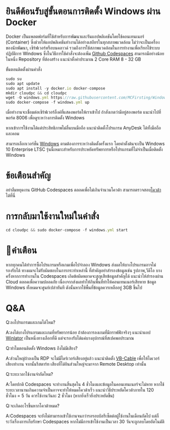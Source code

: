 # ยินดีต้อนรับสู่ขั้นตอนการติดตั้ง Windows ผ่าน Docker
Docker เป็นแพลตฟอร์มที่ใช้สำหรับการพัฒนาและรันแอปพลิเคชันโดยใช้คอนเทนเนอร์ (Container) ซึ่งช่วยให้แอปพลิเคชันทำงานได้อย่างเสถียรในทุกสภาพแวดล้อม ไม่ว่าจะเป็นเครื่องของนักพัฒนา, เซิร์ฟเวอร์หรือบนคลาวด์ รวมถึงการใช้สภาพแวดล้อมในการทำงานเพื่อเรียกใช้ระบบปฏิบัติการ Windows ซึ่งในวิธีการใช้คำสั่งจะต้องเพิ่ม [Github Codespaces](https://github.com/codespaces) สามารถมีอย่างน้อยในหนึ่ง Repository ที่ต้องสร้าง แนะนำตั้งค่าประมาณ 2 Core RAM 8 - 32 GB

ขั้นตอนติดตั้งผ่านคำสั่ง
```js
sudo su
sudo apt update
sudo apt install -y docker.io docker-compose
mkdir cloudpc && cd cloudpc
wget -O windows.yml https://raw.githubusercontent.com/MCFirsting/Windows-Docker-Install-TH/main/windows.yml
sudo docker-compose -f windows.yml up
```
เมื่อทำงานจะเชื่อมต่อเซิร์ฟเวอร์ลิ้งค์ที่แสดงพอร์ตให้เราเข้าไป
ถ้าสังเกตว่ามีอยู่สองพอร์ต แนะนำไปที่พอร์ต 8006 เพื่อดูระหว่างการติดตั้ง Windows

หากเข้าการใช้งานได้แต่ประสิทธิภาพไม่ลื่นบนมือถือ
แนะนำติดตั้งโปรแกรม AnyDesk ได้ทั้งมือถือและคอม

สามารถเลือกเวอร์ชั่น [Windows](https://github.com/dockur/windows/?tab=readme-ov-file#how-do-i-select-the-windows-version) ตามต้องการระหว่างติดตั้งครั้งแรก โดยค่าตั้งต้นจะเป็น Windows 10 Enterprise LTSC รุ่นนี้เหมาะสำหรับการประหยัดทรัพยากรหรือโปรแกรมที่ไม่จำเป็นเมื่อติดตั้ง Windows

# ข้อเตือนสำคัญ
อย่าลืมหยุดงาน GitHub Codespaces ตลอดเพื่อไม่เกินจำนวนโควต้า
สามารถตรวจสอบ[โควต้า](https://github.com/settings/billing/summary)ได้ที่นี่

# การกลับมาใช้งานใหม่ในคำสั่ง
```js
cd cloudpc && sudo docker-compose -f windows.yml start
```

# 🚫คำเตือน
หากทุกคนได้ทำการซื้อโปรแกรมหรือเกมเพื่อไปจำลอง Windows ส่งผลให้บางโปรแกรมอาจไม่รองรับได้ ทางผมจะไม่รับผิดชอบในการกระทำเหล่านี้ ที่สำคัญอย่าสำรองข้อมูลเช่น รูปภาพ,วีดีโอ บางครั้งหากการทำงานใน Codespaces เกิดข้อผิดพลาดจะสูญเสียข้อมูลสำคัญได้ แนะนำไห้สำรองผ่าน Cloud ตลอดเพื่อความปลอดภัย เนื่องจากส่งผลทำให้กินพื้นที่ทำให้คอนเทนเนอร์เสียหาย ข้อมูล Windows ทั้งหมดจะศูนย์เปล่าทันที ดังนั้นหากใช้พื้นที่ข้อมูลควรเหลืออยู่ 3GB ขึ้นไป

# Q&A
Q:ลงโปรแกรมและเกมได้ไหม?

A:ลงได้บางโปรแกรมและเกมที่ทรัพยากรน้อย ถ้าต้องการลงเกมที่มีกราฟฟิกจริงๆ แนะนำแอป [Winlator](https://github.com/brunodev85/Winlator/releases) เป็นหนึ่งทางเลือกที่ดี แต่จะรองรับได้แค่บางอุปกรณ์ที่สเปคพอประมาณ

Q:ทำไมตอนติดตั้ง Windows ถึงไม่มีเสียง?

A:ส่วนใหญ่ถ้าลงเป็น RDP จะไม่มีไดร์เวอร์เสียงอยู่แล้ว แนะนำติดตั้ง [VB-Cable](https://vb-audio.com/Cable/index.htm) เพื่อให้ไดเวอร์เสียงทำงาน จากนั้นรีสตาร์ท เสียงที่ได้ยินส่วนใหญ่จะมาจาก Remote Desktop เท่านั้น

Q:ระยะเวลาใช้งานจำกัดไหม?

A:โดยปกติ Codespaces จะทำงานสิ้นสุดใน 4 ชั่วโมงและข้อมูลในคอนเทนเนอร์จะไม่หาย หากใช้ระยะเวลานานเกินความจำเป็นอาจจะทำให้หมดโควต้าเร็ว แนะนำวิธีประหยัดโควต้าภายใน 120 ชั่วโมง = 5 วัน ควรใช้งานวันละ 2 ชั่วโมง (หากยิ่งเร็วยิ่งประหยัดขึ้น)

Q:จะเกิดอะไรขึ้นหากโควต้าหมด?

A:Codespaces จะยังไม่สามารถเข้าใช้งานจนกว่ารอรอบบิลรีเซ็ตต่อผู้ใช้งานในเดือนถัดไป แต่ก็ระวังเรื่องการเก็บรักษา Codespaces หากไม่มีการเข้าใช้งานเป็นเวลา 30 วันจะถูกลบโดยอัตโนมัติ
